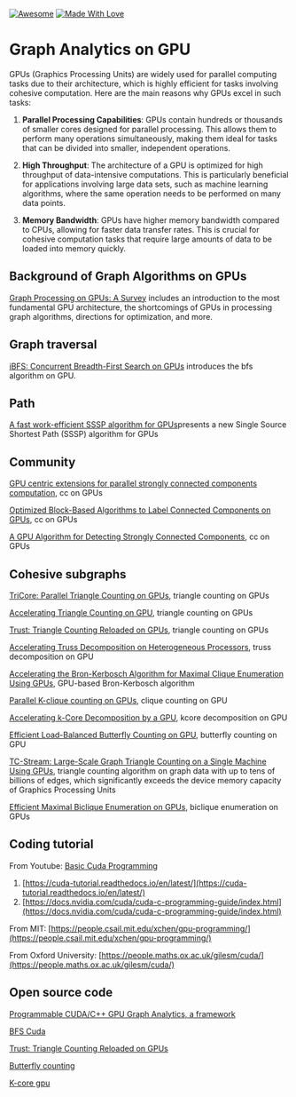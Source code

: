 [![Awesome](https://awesome.re/badge.svg)](https://github.com/guaiyoui/graph-analytics-starter-pack) 
[![Made With Love](https://img.shields.io/badge/Made%20With-Love-red.svg)](https://github.com/chetanraj/awesome-github-badges)

# Graph Analytics on GPU


GPUs (Graphics Processing Units) are widely used for parallel computing tasks due to their architecture, which is highly efficient for tasks involving cohesive computation. Here are the main reasons why GPUs excel in such tasks:

1. **Parallel Processing Capabilities**: GPUs contain hundreds or thousands of smaller cores designed for parallel processing. This allows them to perform many operations simultaneously, making them ideal for tasks that can be divided into smaller, independent operations.

2. **High Throughput**: The architecture of a GPU is optimized for high throughput of data-intensive computations. This is particularly beneficial for applications involving large data sets, such as machine learning algorithms, where the same operation needs to be performed on many data points.


3. **Memory Bandwidth**: GPUs have higher memory bandwidth compared to CPUs, allowing for faster data transfer rates. This is crucial for cohesive computation tasks that require large amounts of data to be loaded into memory quickly.

## Background of Graph Algorithms on GPUs

[Graph Processing on GPUs: A Survey](https://dl.acm.org/doi/pdf/10.1145/3128571)  includes an introduction to the most fundamental GPU architecture, the shortcomings of GPUs in processing graph algorithms, directions for optimization, and more.

## Graph traversal
[iBFS: Concurrent Breadth-First Search on GPUs](https://dl.acm.org/doi/pdf/10.1145/2882903.2882959) introduces the bfs algorithm on GPU.


## Path
[A fast work-efficient SSSP algorithm for GPUs](https://dl.acm.org/doi/pdf/10.1145/3437801.3441605)presents a new Single Source Shortest Path (SSSP) algorithm for GPUs


## Community
[GPU centric extensions for parallel strongly connected components computation](https://dl.acm.org/doi/pdf/10.1145/2884045.2884048), cc on GPUs

[Optimized Block-Based Algorithms to Label Connected Components on GPUs](https://ieeexplore.ieee.org/stamp/stamp.jsp?tp=&arnumber=8798895), cc on GPUs

[A GPU Algorithm for Detecting Strongly Connected Components](https://dl.acm.org/doi/pdf/10.1145/3581784.3607071), cc on GPUs


## Cohesive subgraphs
[TriCore: Parallel Triangle Counting on GPUs](https://ieeexplore.ieee.org/stamp/stamp.jsp?tp=&arnumber=8665796), triangle counting on GPUs

[Accelerating Triangle Counting on GPU](https://dl.acm.org/doi/pdf/10.1145/3448016.3452815), triangle counting on GPUs

[Trust: Triangle Counting Reloaded on GPUs](https://ieeexplore.ieee.org/stamp/stamp.jsp?tp=&arnumber=9373989), triangle counting on GPUs

[Accelerating Truss Decomposition on Heterogeneous Processors](https://dl.acm.org/doi/pdf/10.14778/3401960.3401971), truss decomposition on GPU

[Accelerating the Bron-Kerbosch Algorithm for Maximal Clique Enumeration Using GPUs](https://ieeexplore.ieee.org/abstract/document/9381690),  GPU-based Bron-Kerbosch algorithm 

[Parallel K-clique counting on GPUs](https://dl.acm.org/doi/pdf/10.1145/3524059.3532382), clique counting on GPU

[Accelerating k-Core Decomposition by a GPU](https://ieeexplore.ieee.org/stamp/stamp.jsp?tp=&arnumber=10184757), kcore decomposition on GPU

[Efficient Load-Balanced Butterfly Counting on GPU](https://www.vldb.org/pvldb/vol15/p2450-zhang.pdf), butterfly counting on GPU

[TC-Stream: Large-Scale Graph Triangle Counting on a Single Machine Using GPUs](https://ieeexplore.ieee.org/stamp/stamp.jsp?tp=&arnumber=9650723), triangle counting algorithm on graph data with up to tens of billions of edges, which significantly exceeds the device memory capacity of Graphics Processing Units

[Efficient Maximal Biclique Enumeration on GPUs](https://dl.acm.org/doi/pdf/10.1145/3581784.3607059),  biclique enumeration on GPUs

## Coding tutorial

From Youtube: [Basic Cuda Programming](https://www.youtube.com/watch?v=Na9_2G6niMw&t=359s)

1. [https://cuda-tutorial.readthedocs.io/en/latest/](https://cuda-tutorial.readthedocs.io/en/latest/)
2. [https://docs.nvidia.com/cuda/cuda-c-programming-guide/index.html](https://docs.nvidia.com/cuda/cuda-c-programming-guide/index.html)

From MIT: [https://people.csail.mit.edu/xchen/gpu-programming/](https://people.csail.mit.edu/xchen/gpu-programming/)

From Oxford University: [https://people.maths.ox.ac.uk/gilesm/cuda/](https://people.maths.ox.ac.uk/gilesm/cuda/)

## Open source code

[Programmable CUDA/C++ GPU Graph Analytics, a framework](https://github.com/gunrock/gunrock)

[BFS Cuda](https://github.com/kaletap/bfs-cuda-gpu)

[Trust: Triangle Counting Reloaded on GPUs](https://github.com/wzbxpy/TRUST)

[Butterfly counting](https://github.com/wzbxpy/GPU-butterfly)

[K-core gpu](https://github.com/akhlaqueak/KCoreGPU)